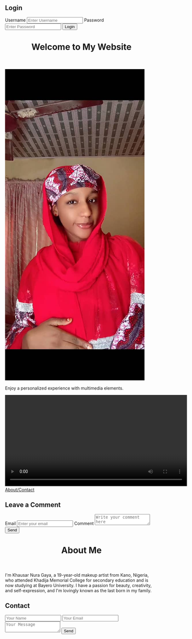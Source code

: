 <!DOCTYPE html>
<html lang="en">
<head>
    <meta charset="UTF-8">
    <meta name="viewport" content="width=device-width, initial-scale=1.0">
    <title>Personalized Website</title>
    <link rel="stylesheet" href="styles.css">
</head>
<body>
    <div class="container">
        <h2>Login</h2>
        <form id="loginForm">
            <label for="username">Username</label>
            <input type="text" id="username" placeholder="Enter Username" required>
            <label for="password">Password</label>
            <input type="password" id="password" placeholder="Enter Password" required>
            <button type="submit">Login</button>
        </form>
    </div>
    <script>
        document.getElementById('loginForm').addEventListener('submit', function(event) {
            event.preventDefault();
            window.location.href = 'main.html';
        });
    </script>
</body>
</html>

<!-- Main Page (main.html) -->
<!DOCTYPE html>
<html lang="en">
<head>
    <meta charset="UTF-8">
    <meta name="viewport" content="width=device-width, initial-scale=1.0">
    <title>Main Page</title>
    <link rel="stylesheet" href="styles.css">
</head>
<body>
    <header>
        <h1>Welcome to My Website</h1>
    </header>
    <section>
        <img src="WhatsApp Image 2025-02-27 at 4.55.38 AM.jpeg" alt="Profile Image">
        <p>Enjoy a personalized experience with multimedia elements.</p>
        <video controls width="600">
            <source src="WhatsApp Video 2025-02-27 at 4.57.03 AM.webm" type="video/webm">
            Your browser does not support the video tag.
        </video>
    </section>
    <nav>
        <a href="about.html">About/Contact</a>
    </nav>
    <section>
        <h2>Leave a Comment</h2>
        <form>
            <label for="email">Email</label>
            <input type="email" id="email" placeholder="Enter your email" required>
            <label for="comment">Comment</label>
            <textarea id="comment" placeholder="Write your comment here" required></textarea>
            <button type="submit">Send</button>
        </form>
    </section>
</body>
</html>

<!-- About/Contact Page (about.html) -->
<!DOCTYPE html>
<html lang="en">
<head>
    <meta charset="UTF-8">
    <meta name="viewport" content="width=device-width, initial-scale=1.0">
    <title>About & Contact</title>
    <link rel="stylesheet" href="styles.css">
</head>
<body>
    <header>
        <h1>About Me</h1>
    </header>
    <section>
        <p>I'm Khausar Nura Gaya, a 19-year-old makeup artist from Kano, Nigeria, who attended Khadija Memorial College for secondary education and is now studying at Bayero University. I have a passion for beauty, creativity, and self-expression, and I'm lovingly known as the last born in my family.</p>
    </section>
    <h2>Contact</h2>
    <form>
        <input type="text" placeholder="Your Name" required>
        <input type="email" placeholder="Your Email" required>
        <textarea placeholder="Your Message" required></textarea>
        <button type="submit">Send</button>
    </form>
</body>
</html>
